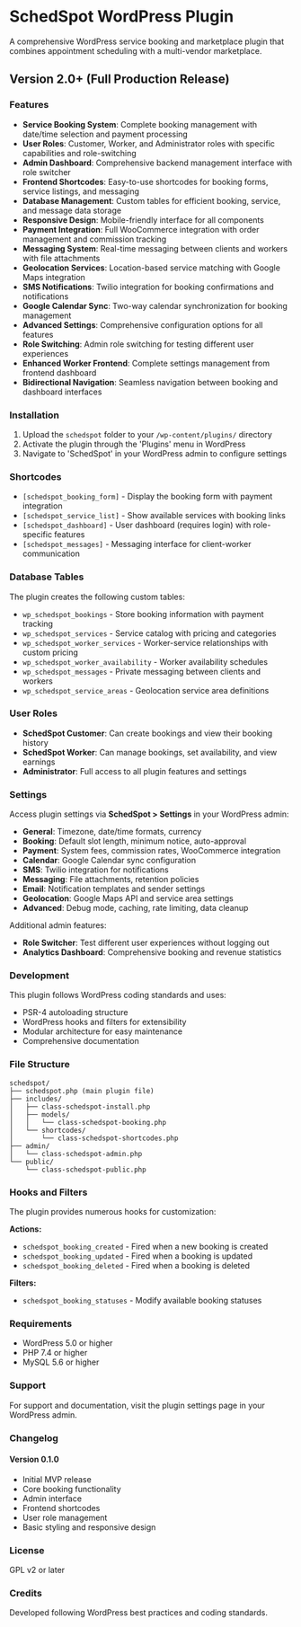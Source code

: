 # SchedSpot WordPress Plugin

A comprehensive WordPress service booking and marketplace plugin that combines appointment scheduling with a multi-vendor marketplace.

## Version 2.0+ (Full Production Release)

### Features

- **Service Booking System**: Complete booking management with date/time selection and payment processing
- **User Roles**: Customer, Worker, and Administrator roles with specific capabilities and role-switching
- **Admin Dashboard**: Comprehensive backend management interface with role switcher
- **Frontend Shortcodes**: Easy-to-use shortcodes for booking forms, service listings, and messaging
- **Database Management**: Custom tables for efficient booking, service, and message data storage
- **Responsive Design**: Mobile-friendly interface for all components
- **Payment Integration**: Full WooCommerce integration with order management and commission tracking
- **Messaging System**: Real-time messaging between clients and workers with file attachments
- **Geolocation Services**: Location-based service matching with Google Maps integration
- **SMS Notifications**: Twilio integration for booking confirmations and notifications
- **Google Calendar Sync**: Two-way calendar synchronization for booking management
- **Advanced Settings**: Comprehensive configuration options for all features
- **Role Switching**: Admin role switching for testing different user experiences
- **Enhanced Worker Frontend**: Complete settings management from frontend dashboard
- **Bidirectional Navigation**: Seamless navigation between booking and dashboard interfaces

### Installation

1. Upload the `schedspot` folder to your `/wp-content/plugins/` directory
2. Activate the plugin through the 'Plugins' menu in WordPress
3. Navigate to 'SchedSpot' in your WordPress admin to configure settings

### Shortcodes

- `[schedspot_booking_form]` - Display the booking form with payment integration
- `[schedspot_service_list]` - Show available services with booking links
- `[schedspot_dashboard]` - User dashboard (requires login) with role-specific features
- `[schedspot_messages]` - Messaging interface for client-worker communication

### Database Tables

The plugin creates the following custom tables:
- `wp_schedspot_bookings` - Store booking information with payment tracking
- `wp_schedspot_services` - Service catalog with pricing and categories
- `wp_schedspot_worker_services` - Worker-service relationships with custom pricing
- `wp_schedspot_worker_availability` - Worker availability schedules
- `wp_schedspot_messages` - Private messaging between clients and workers
- `wp_schedspot_service_areas` - Geolocation service area definitions

### User Roles

- **SchedSpot Customer**: Can create bookings and view their booking history
- **SchedSpot Worker**: Can manage bookings, set availability, and view earnings
- **Administrator**: Full access to all plugin features and settings

### Settings

Access plugin settings via **SchedSpot > Settings** in your WordPress admin:

- **General**: Timezone, date/time formats, currency
- **Booking**: Default slot length, minimum notice, auto-approval
- **Payment**: System fees, commission rates, WooCommerce integration
- **Calendar**: Google Calendar sync configuration
- **SMS**: Twilio integration for notifications
- **Messaging**: File attachments, retention policies
- **Email**: Notification templates and sender settings
- **Geolocation**: Google Maps API and service area settings
- **Advanced**: Debug mode, caching, rate limiting, data cleanup

Additional admin features:
- **Role Switcher**: Test different user experiences without logging out
- **Analytics Dashboard**: Comprehensive booking and revenue statistics

### Development

This plugin follows WordPress coding standards and uses:
- PSR-4 autoloading structure
- WordPress hooks and filters for extensibility
- Modular architecture for easy maintenance
- Comprehensive documentation

### File Structure

```
schedspot/
├── schedspot.php (main plugin file)
├── includes/
│   ├── class-schedspot-install.php
│   ├── models/
│   │   └── class-schedspot-booking.php
│   └── shortcodes/
│       └── class-schedspot-shortcodes.php
├── admin/
│   └── class-schedspot-admin.php
└── public/
    └── class-schedspot-public.php
```

### Hooks and Filters

The plugin provides numerous hooks for customization:

**Actions:**
- `schedspot_booking_created` - Fired when a new booking is created
- `schedspot_booking_updated` - Fired when a booking is updated
- `schedspot_booking_deleted` - Fired when a booking is deleted

**Filters:**
- `schedspot_booking_statuses` - Modify available booking statuses

### Requirements

- WordPress 5.0 or higher
- PHP 7.4 or higher
- MySQL 5.6 or higher

### Support

For support and documentation, visit the plugin settings page in your WordPress admin.

### Changelog

#### Version 0.1.0
- Initial MVP release
- Core booking functionality
- Admin interface
- Frontend shortcodes
- User role management
- Basic styling and responsive design

### License

GPL v2 or later

### Credits

Developed following WordPress best practices and coding standards.
